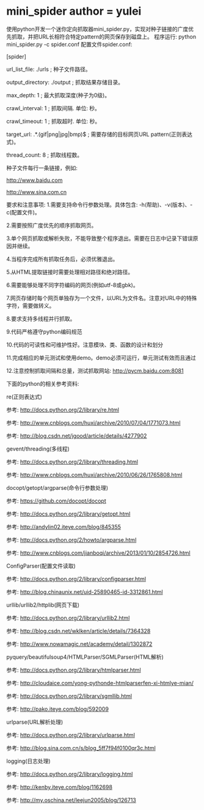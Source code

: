 # mini_spider      __author__ = yulei
使用python开发一个迷你定向抓取器mini_spider.py，实现对种子链接的广度优先抓取，并把URL长相符合特定pattern的网页保存到磁盘上。
程序运行: 
python mini_spider.py -c spider.conf 
配置文件spider.conf:

[spider] 

url_list_file: ./urls ; 种子文件路径。

output_directory: ./output ; 抓取结果存储目录。

max_depth: 1 ; 最大抓取深度(种子为0级)。

crawl_interval: 1 ; 抓取间隔. 单位: 秒。

crawl_timeout: 1 ; 抓取超时. 单位: 秒。

target_url: .*.(gif|png|jpg|bmp)$ ; 需要存储的目标网页URL pattern(正则表达式)。

thread_count: 8 ; 抓取线程数。


种子文件每行一条链接，例如: 

http://www.baidu.com 

http://www.sina.com.cn 


要求和注意事项: 
1.需要支持命令行参数处理。具体包含: -h(帮助)、-v(版本)、-c(配置文件)。

2.需要按照广度优先的顺序抓取网页。

3.单个网页抓取或解析失败，不能导致整个程序退出。需要在日志中记录下错误原因并继续。

4.当程序完成所有抓取任务后，必须优雅退出。

5.从HTML提取链接时需要处理相对路径和绝对路径。

6.需要能够处理不同字符编码的网页(例如utf-8或gbk)。

7.网页存储时每个网页单独存为一个文件，以URL为文件名。注意对URL中的特殊字符，需要做转义。

8.要求支持多线程并行抓取。

9.代码严格遵守python编码规范

10.代码的可读性和可维护性好。注意模块、类、函数的设计和划分

11.完成相应的单元测试和使用demo。demo必须可运行，单元测试有效而且通过

12.注意控制抓取间隔和总量，测试抓取网站: http://pycm.baidu.com:8081


下面的python的相关参考资料: 

re(正则表达式)

参考: http://docs.python.org/2/library/re.html

参考: http://www.cnblogs.com/huxi/archive/2010/07/04/1771073.html

参考: http://blog.csdn.net/jgood/article/details/4277902

gevent/threading(多线程)

参考: http://docs.python.org/2/library/threading.html

参考: http://www.cnblogs.com/huxi/archive/2010/06/26/1765808.html

docopt/getopt/argparse(命令行参数处理)

参考: https://github.com/docopt/docopt

参考: http://docs.python.org/2/library/getopt.html

参考: http://andylin02.iteye.com/blog/845355

参考: http://docs.python.org/2/howto/argparse.html

参考: http://www.cnblogs.com/jianboqi/archive/2013/01/10/2854726.html

ConfigParser(配置文件读取)

参考: http://docs.python.org/2/library/configparser.html

参考: http://blog.chinaunix.net/uid-25890465-id-3312861.html

urllib/urllib2/httplib(网页下载)

参考: http://docs.python.org/2/library/urllib2.html

参考: http://blog.csdn.net/wklken/article/details/7364328

参考: http://www.nowamagic.net/academy/detail/1302872

pyquery/beautifulsoup4/HTMLParser/SGMLParser(HTML解析)

参考: http://docs.python.org/2/library/htmlparser.html

参考: http://cloudaice.com/yong-pythonde-htmlparserfen-xi-htmlye-mian/

参考: http://docs.python.org/2/library/sgmllib.html

参考: http://pako.iteye.com/blog/592009

urlparse(URL解析处理)

参考: http://docs.python.org/2/library/urlparse.html

参考: http://blog.sina.com.cn/s/blog_5ff7f94f0100qr3c.html

logging(日志处理)

参考: http://docs.python.org/2/library/logging.html

参考: http://kenby.iteye.com/blog/1162698

参考: http://my.oschina.net/leejun2005/blog/126713
